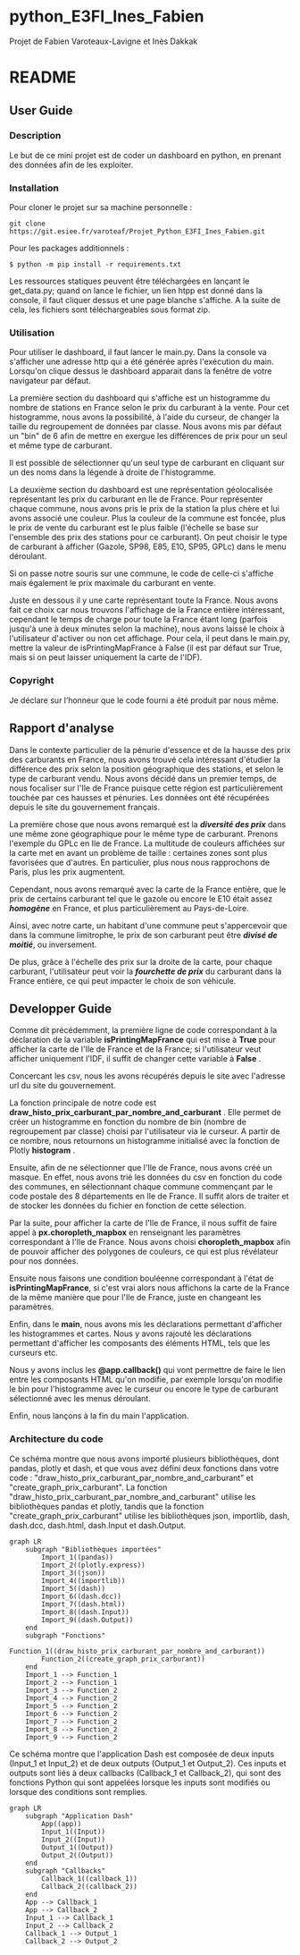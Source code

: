 # python_E3FI_Ines_Fabien
Projet de Fabien Varoteaux-Lavigne et Inès Dakkak
# README

## User Guide

### Description

Le but de ce mini projet est de coder un dashboard en python, en prenant des données afin de les exploiter.

### Installation

Pour cloner le projet sur sa machine personnelle :

    git clone https://git.esiee.fr/varoteaf/Projet_Python_E3FI_Ines_Fabien.git

Pour les packages additionnels :

    $ python -m pip install -r requirements.txt

Les ressources statiques peuvent être téléchargées en lançant le get_data.py; quand on lance le fichier, un lien htpp est donné dans la console, il faut cliquer dessus et une page blanche s'affiche. A la suite de cela, les fichiers sont téléchargeables sous format zip.

### Utilisation

Pour utiliser le dashboard, il faut lancer le main.py.
Dans la console va s'afficher une adresse http qui a été générée après l'exécution du main. Lorsqu'on clique dessus le dashboard apparait dans la fenêtre de votre navigateur par défaut.

La première section du dashboard qui s'affiche est un histogramme du nombre de stations en France selon le prix du carburant à la vente. Pour cet histogramme, nous avons la possibilité, à l'aide du curseur, de changer la taille du regroupement de données par classe. Nous avons mis par défaut un "bin" de 6 afin de mettre en exergue les différences de prix pour un seul et même type de carburant.

Il est possible de sélectionner qu'un seul type de carburant en cliquant sur un des noms dans la légende à droite de l'histogramme.

La deuxième section du dashboard est une représentation géolocalisée représentant les prix du carburant en Ile de France. Pour représenter chaque commune, nous avons pris le prix de la station la plus chère et lui avons associé une couleur. Plus la couleur de la commune est foncée, plus le prix de vente du carburant est le plus faible (l'échelle se base sur l'ensemble des prix des stations pour ce carburant). On peut choisir le type de carburant à afficher (Gazole, SP98, E85, E10, SP95, GPLc) dans le menu déroulant.

Si on passe notre souris sur une commune, le code de celle-ci s'affiche mais également le prix maximale du carburant en vente.

Juste en dessous il y une carte représentant toute la France. Nous avons fait ce choix car nous trouvons l'affichage de la France entière intéressant, cependant le temps de charge pour toute la France étant long (parfois jusqu'à une à deux minutes selon la machine), nous avons laissé le choix à l'utilisateur d'activer ou non cet affichage. Pour cela, il peut dans le main.py, mettre la valeur de isPrintingMapFrance à False (il est par défaut sur True, mais si on peut laisser uniquement la carte de l'IDF).

### Copyright

Je déclare sur l’honneur que le code fourni a été produit par nous même.

## Rapport d'analyse

Dans le contexte particulier de la pénurie d'essence et de la hausse des prix des carburants en France, nous avons trouvé cela intéressant d'étudier la différence des prix selon la position géographique des stations, et selon le type de carburant vendu. Nous avons décidé dans un premier temps, de nous focaliser sur l'Ile de France puisque cette région est particulièrement touchée par ces hausses et pénuries. Les données ont été récupérées depuis le site du gouvernement français.

La première chose que nous avons remarqué est la ***diversité des prix*** dans une même zone géographique pour le même type de carburant. Prenons l'exemple du GPLc en Ile de France. La multitude de couleurs affichées sur la carte met en avant un problème de taille : certaines zones sont plus favorisées que d'autres. En particulier, plus nous nous rapprochons de Paris, plus les prix augmentent.

Cependant, nous avons remarqué avec la carte de la France entière, que le prix de certains carburant tel que le gazole ou encore le E10 était assez ***homogène*** en France, et plus particulièrement au Pays-de-Loire.

Ainsi, avec notre carte, un habitant d'une commune peut s'appercevoir que dans la commune limitrophe, le prix de son carburant peut être ***divisé de moitié***, ou inversement.

De plus, grâce à l'échelle des prix sur la droite de la carte, pour chaque carburant, l'utilisateur peut voir la ***fourchette de prix*** du carburant dans la France entière, ce qui peut impacter le choix de son véhicule.

## Developper Guide

Comme dit précédemment, la première ligne de code correspondant à la déclaration de la variable **isPrintingMapFrance** qui est mise à **True** pour afficher la carte de l'Ile de France et de la France; si l'utilisateur veut afficher uniquement l'IDF, il suffit de changer cette variable à **False** .

Concercant les csv, nous les avons récupérés depuis le site avec l'adresse url du site du gouvernement.

La fonction principale de notre code est **draw_histo_prix_carburant_par_nombre_and_carburant** . Elle permet de créer un histogramme en fonction du nombre de bin (nombre de regroupement par classe) choisi par l'utilisateur via le curseur. A partir de ce nombre, nous retournons un histogramme initialisé avec la fonction de Plotly **histogram** .

Ensuite, afin de ne sélectionner que l'Ile de France, nous avons créé un masque. En effet, nous avons trié les données du csv en fonction du code des communes, en sélectionnant chaque commune commençant par le code postale des 8 départements en Ile de France. Il suffit alors de traiter et de stocker les données du fichier en fonction de cette sélection. 

Par la suite, pour afficher la carte de l'Ile de France, il nous suffit de faire appel à **px.choropleth_mapbox** en renseignant les paramètres correspondant à l'Ile de France. Nous avons choisi **choropleth_mapbox** afin de pouvoir afficher des polygones de couleurs, ce qui est plus révélateur pour nos données.

Ensuite nous faisons une condition bouléenne correspondant à l'état de **isPrintingMapFrance**, si c'est vrai alors nous affichons la carte de la France de la même manière que pour l'Ile de France, juste en changeant les paramètres. 

Enfin, dans le **main**, nous avons mis les déclarations permettant d'afficher les histogrammes et cartes. Nous y avons rajouté les déclarations permettant d'afficher les composants des éléments HTML, tels que les curseurs etc. 
    
Nous y avons inclus les **@app.callback()** qui vont permettre de faire le lien entre les composants HTML qu'on modifie, par exemple lorsqu'on modifie le bin pour l'histogramme avec le curseur ou encore le type de carburant sélectionné avec les menus déroulant.
    
Enfin, nous lançons à la fin du main l'application. 

### Architecture du code

Ce schéma montre que nous avons importé plusieurs bibliothèques, dont pandas, plotly et dash, et que vous avez défini deux fonctions dans votre code : "draw_histo_prix_carburant_par_nombre_and_carburant" et "create_graph_prix_carburant". La fonction "draw_histo_prix_carburant_par_nombre_and_carburant" utilise les bibliothèques pandas et plotly, tandis que la fonction "create_graph_prix_carburant" utilise les bibliothèques json, importlib, dash, dash.dcc, dash.html, dash.Input et dash.Output.

```mermaid
graph LR
    subgraph "Bibliothèques importées"
        Import_1((pandas))
        Import_2((plotly.express))
        Import_3((json))
        Import_4((importlib))
        Import_5((dash))
        Import_6((dash.dcc))
        Import_7((dash.html))
        Import_8((dash.Input))
        Import_9((dash.Output))
    end
    subgraph "Fonctions"
        Function_1((draw_histo_prix_carburant_par_nombre_and_carburant))
        Function_2((create_graph_prix_carburant))
    end
    Import_1 --> Function_1
    Import_2 --> Function_1
    Import_3 --> Function_2
    Import_4 --> Function_2
    Import_5 --> Function_2
    Import_6 --> Function_2
    Import_7 --> Function_2
    Import_8 --> Function_2
    Import_9 --> Function_2
```

Ce schéma montre que l'application Dash est composée de deux inputs (Input_1 et Input_2) et de deux outputs (Output_1 et Output_2). Ces inputs et outputs sont liés à deux callbacks (Callback_1 et Callback_2), qui sont des fonctions Python qui sont appelées lorsque les inputs sont modifiés ou lorsque des conditions sont remplies.

```mermaid
graph LR
    subgraph "Application Dash"
        App((app))
        Input_1((Input))
        Input_2((Input))
        Output_1((Output))
        Output_2((Output))
    end
    subgraph "Callbacks"
        Callback_1((callback_1))
        Callback_2((callback_2))
    end
    App --> Callback_1
    App --> Callback_2
    Input_1 --> Callback_1
    Input_2 --> Callback_2
    Callback_1 --> Output_1
    Callback_2 --> Output_2
```